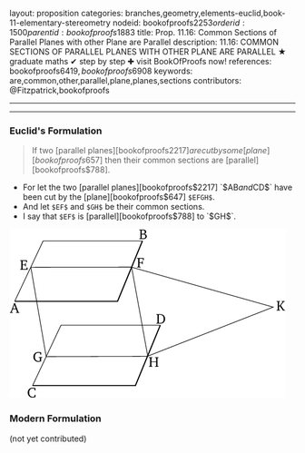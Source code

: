 layout: proposition
categories: branches,geometry,elements-euclid,book-11-elementary-stereometry
nodeid: bookofproofs$2253
orderid: 1500
parentid: bookofproofs$1883
title: Prop. 11.16: Common Sections of Parallel Planes with other Plane are Parallel
description: 11.16: COMMON SECTIONS OF PARALLEL PLANES WITH OTHER PLANE ARE PARALLEL &#9733; graduate maths &#10004; step by step &#10010; visit BookOfProofs now!
references: bookofproofs$6419,bookofproofs$6908
keywords: are,common,other,parallel,plane,planes,sections
contributors: @Fitzpatrick,bookofproofs

---


---

### Euclid's Formulation

> If two [parallel planes][bookofproofs$2217] are cut by some [plane][bookofproofs$657] then their common sections are [parallel][bookofproofs$788].

* For let the two [parallel planes][bookofproofs$2217] `$AB$` and `$CD$` have been cut by the [plane][bookofproofs$647] `$EFGH$`.
* And let `$EF$` and `$GH$` be their common sections.
* I say that `$EF$` is [parallel][bookofproofs$788] to `$GH$`.

![fig16e](https://github.com/bookofproofs/bookofproofs.github.io/blob/main/_sources/_assets/images/euclid/Book11/fig16e.png?raw=true)



### Modern Formulation

(not yet contributed)
